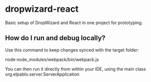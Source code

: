 # dropwizard-react
Basic setup of DropWizard and React in one project for prototyping.

## How do I run and debug locally?

Use this command to keep changes synced with the target folder:

node node_modules/webpack/bin/webpack.js

You can then run it directly from within your IDE, using the main class org.elpablo.server.ServerApplication